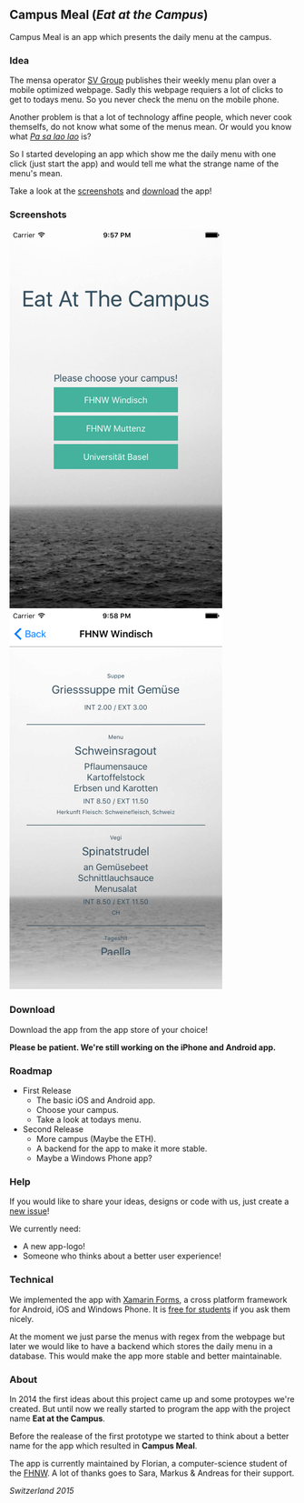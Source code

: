 ## Campus Meal (*Eat at the Campus*)
Campus Meal is an app which presents the daily menu at the campus.

### Idea
The mensa operator [SV Group][1] publishes their weekly menu plan over a mobile optimized webpage. Sadly this webpage requiers a lot of clicks to get to todays menu. So you never check the menu on the mobile phone.

Another problem is that a lot of technology affine people, which never cook themselfs, do not know what some of the menus mean. Or would you know what *[Pa sa lao lao][2]* is?

So I started developing an app which show me the daily menu with one click (just start the app) and would tell me what the strange name of the menu's mean.

Take a look at the [screenshots](#Screenshots) and [download](#Download) the app!

### Screenshots
![Select Campus](images/screenshots/select_campus.png) ![Today's Menu](images/screenshots/todays_menu.png)


### Download
Download the app from the app store of your choice!

**Please be patient. We're still working on the iPhone and Android app.**

### Roadmap

* First Release
	* The basic iOS and Android app.
	* Choose your campus.
	* Take a look at todays menu.
* Second Release
	* More campus (Maybe the ETH).
	* A backend for the app to make it more stable.
	* Maybe a Windows Phone app?

### Help
If you would like to share your ideas, designs or code with us, just create a [new issue](issues/new)!

We currently need:

* A new app-logo!
* Someone who thinks about a better user experience!

### Technical
We implemented the app with [Xamarin Forms][3], a cross platform framework for Android, iOS and Windows Phone. It is [free for students][4] if you ask them nicely.

At the moment we just parse the menus with regex from the webpage but later we would like to have a backend which stores the daily menu in a database. This would make the app more stable and better maintainable.

### About
In 2014 the first ideas about this project came up and some protoypes we're created. But until now we really started to program the app with the project name **Eat at the Campus**.

Before the realease of the first prototype we started to think about a better name for the app which resulted in **Campus Meal**.

The app is currently maintained by Florian, a computer-science student of the [FHNW][5].
A lot of thanks goes to Sara, Markus & Andreas for their support.

*Switzerland 2015*

[1]: http://www.sv-group.ch/de/ "SV Group"
[2]: https://asiastreetfood.com/rezepte/fisch-curry-mit-lao-whiskey/ "Pa sa lao lao"
[3]: https://xamarin.com/forms "Xamarin Forms"
[4]: https://xamarin.com/student "Xamarin Students"
[5]: http://www.fhnw.ch/homepage "University of Applied Sciences and Arts Northwestern Switzerland FHNW"